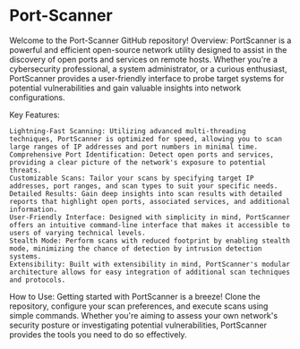 # Port-Scanner
Welcome to the Port-Scanner GitHub repository! 
Overview:
PortScanner is a powerful and efficient open-source network utility designed to assist in the discovery of open ports and services on remote hosts. Whether you're a cybersecurity professional, a system administrator, or a curious enthusiast, PortScanner provides a user-friendly interface to probe target systems for potential vulnerabilities and gain valuable insights into network configurations.

Key Features:

    Lightning-Fast Scanning: Utilizing advanced multi-threading techniques, PortScanner is optimized for speed, allowing you to scan large ranges of IP addresses and port numbers in minimal time.
    Comprehensive Port Identification: Detect open ports and services, providing a clear picture of the network's exposure to potential threats.
    Customizable Scans: Tailor your scans by specifying target IP addresses, port ranges, and scan types to suit your specific needs.
    Detailed Results: Gain deep insights into scan results with detailed reports that highlight open ports, associated services, and additional information.
    User-Friendly Interface: Designed with simplicity in mind, PortScanner offers an intuitive command-line interface that makes it accessible to users of varying technical levels.
    Stealth Mode: Perform scans with reduced footprint by enabling stealth mode, minimizing the chance of detection by intrusion detection systems.
    Extensibility: Built with extensibility in mind, PortScanner's modular architecture allows for easy integration of additional scan techniques and protocols.

How to Use:
Getting started with PortScanner is a breeze! Clone the repository, configure your scan preferences, and execute scans using simple commands. Whether you're aiming to assess your own network's security posture or investigating potential vulnerabilities, PortScanner provides the tools you need to do so effectively.
